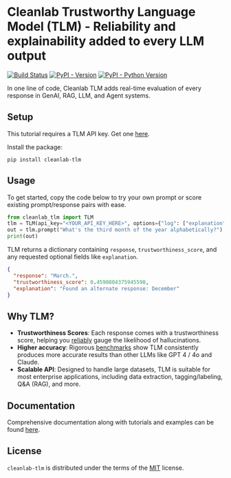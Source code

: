 # Cleanlab Trustworthy Language Model (TLM) - Reliability and explainability added to every LLM output

[![Build Status](https://github.com/cleanlab/cleanlab-tlm/actions/workflows/ci.yml/badge.svg)](https://github.com/cleanlab/cleanlab-tlm/actions/workflows/ci.yml) [![PyPI - Version](https://img.shields.io/pypi/v/cleanlab-tlm.svg)](https://pypi.org/project/cleanlab-tlm) [![PyPI - Python Version](https://img.shields.io/pypi/pyversions/cleanlab-tlm.svg)](https://pypi.org/project/cleanlab-tlm)

In one line of code, Cleanlab TLM adds real-time evaluation of every response in GenAI, RAG, LLM, and Agent systems.

## Setup

This tutorial requires a TLM API key. Get one [here](https://tlm.cleanlab.ai/).

Install the package:

```console
pip install cleanlab-tlm
```

## Usage

To get started, copy the code below to try your own prompt or score existing prompt/response pairs with ease.

```python
from cleanlab_tlm import TLM
tlm = TLM(api_key="<YOUR_API_KEY_HERE>", options={"log": ["explanation"], "model": "gpt-4o-mini"}) # GPT, Claude, etc.
out = tlm.prompt("What's the third month of the year alphabetically?")
print(out)
```

TLM returns a dictionary containing `response`, `trustworthiness_score`, and any requested optional fields like `explanation`.

```json
{
  "response": "March.",
  "trustworthiness_score": 0.4590804375945598,
  "explanation": "Found an alternate response: December"
}
```

## Why TLM?

- **Trustworthiness Scores**: Each response comes with a trustworthiness score, helping you [reliably](https://cleanlab.ai/blog/trustworthy-language-model/) gauge the likelihood of hallucinations.
- **Higher accuracy**: Rigorous [benchmarks](https://cleanlab.ai/blog/trustworthy-language-model/) show TLM consistently produces more accurate results than other LLMs like GPT 4 / 4o and Claude.
- **Scalable API**: Designed to handle large datasets, TLM is suitable for most enterprise applications, including data extraction, tagging/labeling, Q&A (RAG), and more.

## Documentation

Comprehensive documentation along with tutorials and examples can be found [here](https://help.cleanlab.ai/tlm).

## License

`cleanlab-tlm` is distributed under the terms of the [MIT](https://spdx.org/licenses/MIT.html) license.
